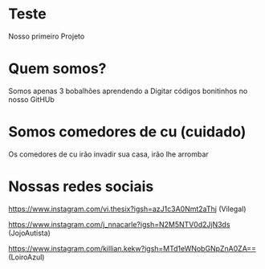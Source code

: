 # Teste
Nosso primeiro Projeto


# Quem somos?
Somos apenas 3 bobalhões aprendendo a Digitar códigos bonitinhos no nosso GitHUb

# Somos comedores de cu (cuidado)

Os comedores de cu irão invadir sua casa, irão lhe arrombar

# Nossas redes sociais

https://www.instagram.com/vi.thesix?igsh=azJ1c3A0Nmt2aThj (Vilegal)

https://www.instagram.com/j_nnacarle?igsh=N2M5NTV0d2JjN3ds (JojoAutista)

https://www.instagram.com/killian.kekw?igsh=MTd1eWNobGNpZnA0ZA== (LoiroAzul)
